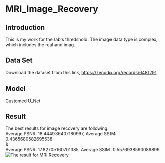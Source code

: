# MRI_Image_Recovery

## Introduction
This is my work for the lab's thredshold.
The image data type is complex, which includes the real and imag.

## Data Set 
Download the dataset from this link, https://zenodo.org/records/6481291

## Model
Customed U_Net

## Result
The best results for image recovery are following.
<br>
Average PSNR: 18.444936407180997, Average SSIM: 0.4365680582695538
<br>
&
<br>
Average PSNR: 17.82705160701385, Average SSIM: 0.5576938590089899
<br>
![The result for MRI Recovery](./)


